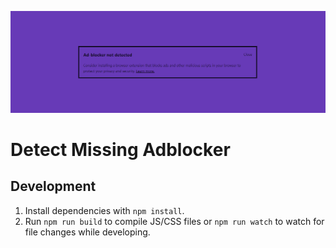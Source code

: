![Missing ad-blocker plugin thumbnail](./assets/banner-1544x500.png)

# Detect Missing Adblocker

## Development

1. Install dependencies with `npm install`.
2. Run `npm run build` to compile JS/CSS files or `npm run watch` to watch for file changes while developing.
